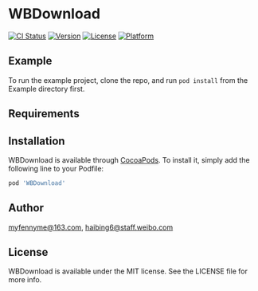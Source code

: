 # WBDownload

[![CI Status](https://img.shields.io/travis/myfennyme@163.com/WBDownload.svg?style=flat)](https://travis-ci.org/myfennyme@163.com/WBDownload)
[![Version](https://img.shields.io/cocoapods/v/WBDownload.svg?style=flat)](https://cocoapods.org/pods/WBDownload)
[![License](https://img.shields.io/cocoapods/l/WBDownload.svg?style=flat)](https://cocoapods.org/pods/WBDownload)
[![Platform](https://img.shields.io/cocoapods/p/WBDownload.svg?style=flat)](https://cocoapods.org/pods/WBDownload)

## Example

To run the example project, clone the repo, and run `pod install` from the Example directory first.

## Requirements

## Installation

WBDownload is available through [CocoaPods](https://cocoapods.org). To install
it, simply add the following line to your Podfile:

```ruby
pod 'WBDownload'
```

## Author

myfennyme@163.com, haibing6@staff.weibo.com

## License

WBDownload is available under the MIT license. See the LICENSE file for more info.
